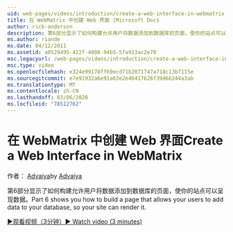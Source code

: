 ```yaml
---
uid: web-pages/videos/introduction/create-a-web-interface-in-webmatrix
title: 在 WebMatrix 中创建 Web 界面 |Microsoft Docs
author: rick-anderson
description: 第6部分显示了如何构建允许用户将数据添加到数据库的页面，使你的站点可以呈现数据。
ms.author: riande
ms.date: 04/12/2011
ms.assetid: a0529495-422f-4008-94b5-5fa913ac2e70
msc.legacyurl: /web-pages/videos/introduction/create-a-web-interface-in-webmatrix
msc.type: video
ms.openlocfilehash: e324e99178ff69ecd71b2071747a718c13b7115e
ms.sourcegitcommit: e7e91932a6e91a63e2e46417626f39d6b244a3ab
ms.translationtype: MT
ms.contentlocale: zh-CN
ms.lasthandoff: 03/06/2020
ms.locfileid: "78512762"
---
```

# <a name="create-a-web-interface-in-webmatrix"></a><span data-ttu-id="87562-103">在 WebMatrix 中创建 Web 界面</span><span class="sxs-lookup"><span data-stu-id="87562-103">Create a Web Interface in WebMatrix</span></span>

<span data-ttu-id="87562-104">作者： [Advaiya](https://twitter.com/Advaiyasolns)</span><span class="sxs-lookup"><span data-stu-id="87562-104">by [Advaiya](https://twitter.com/Advaiyasolns)</span></span>

<span data-ttu-id="87562-105">第6部分显示了如何构建允许用户将数据添加到数据库的页面，使你的站点可以呈现数据。</span><span class="sxs-lookup"><span data-stu-id="87562-105">Part 6 shows you how to build a page that allows your users to add data to your database, so your site can render it.</span></span>

[<span data-ttu-id="87562-106">&#9654;观看视频（3分钟）</span><span class="sxs-lookup"><span data-stu-id="87562-106">&#9654; Watch video (3 minutes)</span></span>](https://channel9.msdn.com/Blogs/ASP-NET-Site-Videos/create-a-web-interface-in-webmatrix)
